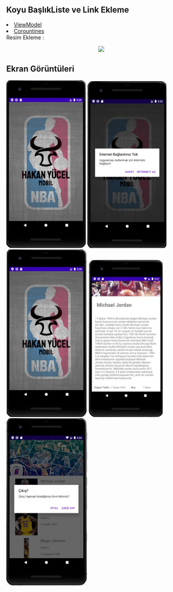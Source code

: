 ## Koyu BaşlıkListe ve Link Ekleme
<li>
  <a href="https://developer.android.com/topic/libraries/architecture/viewmodel ">ViewModel</a>
</li>
<li>
  <a href="https://developer.android.com/topic/libraries/architecture/coroutines" >Corountines</a>
</li> 
Resim Ekleme : <p align="center"><img src="https://github.com/cagataymuhammet/GuestList/blob/master/images/android_arc.png "/></p>


## Ekran Görüntüleri
<img src="https://github.com/hakannyucel/h5190051hakanyucel/blob/main/Screens/splash.png?raw=true"/>
<img src="https://github.com/hakannyucel/h5190051hakanyucel/blob/main/Screens/no-internet.png?raw=true"/>
<img src="https://github.com/hakannyucel/h5190051hakanyucel/blob/main/Screens/list.png?raw=true"/>
<img src="https://github.com/hakannyucel/h5190051hakanyucel/blob/main/Screens/detail.png?raw=true"/>
<img src="https://github.com/hakannyucel/h5190051hakanyucel/blob/main/Screens/exit-request.png?raw=true"/>
